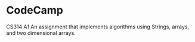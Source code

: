 # CodeCamp
CS314 A1
An assignment that implements algorithms using Strings, arrays, and two dimensional arrays.
